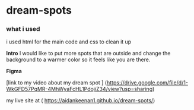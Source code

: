 # dream-spots

### what i used

i used html for the main code
and css to clean it up

**Intro**
I would like to put more spots that are outside and change the background to a warmer color
so it feels like you are there.

**Figma**

[link to my video about my dream spot ] (https://drive.google.com/file/d/1-WkGFD57PqMR-4MhWyaFcHL1PdojiZ34/view?usp=sharing)

my live site at ( https://aidankeenan1.github.io/dream-spots/)
